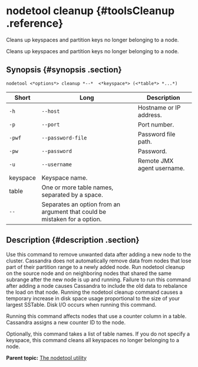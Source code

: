 # nodetool cleanup {#toolsCleanup .reference}

Cleans up keyspaces and partition keys no longer belonging to a node.

Cleans up keyspaces and partition keys no longer belonging to a node.

## Synopsis {#synopsis .section}

```language-bash
nodetool <*options*> cleanup *--*  <*keyspace*> (<*table*> *...*)
```

|Short|Long|Description|
|-----|----|-----------|
|`-h`|`--host`|Hostname or IP address.|
|`-p`|`--port`|Port number.|
|`-pwf`|`--password-file`|Password file path.|
|`-pw`|`--password`|Password.|
|`-u`|`--username`|Remote JMX agent username.|
|keyspace|Keyspace name.|
|table|One or more table names, separated by a space.|
|`--`|Separates an option from an argument that could be mistaken for a option.|

## Description {#description .section}

Use this command to remove unwanted data after adding a new node to the cluster. Cassandra does not automatically remove data from nodes that lose part of their partition range to a newly added node. Run nodetool cleanup on the source node and on neighboring nodes that shared the same subrange after the new node is up and running. Failure to run this command after adding a node causes Cassandra to include the old data to rebalance the load on that node. Running the nodetool cleanup command causes a temporary increase in disk space usage proportional to the size of your largest SSTable. Disk I/O occurs when running this command.

Running this command affects nodes that use a counter column in a table. Cassandra assigns a new counter ID to the node.

Optionally, this command takes a list of table names. If you do not specify a keyspace, this command cleans all keyspaces no longer belonging to a node.

**Parent topic:** [The nodetool utility](../../cassandra/tools/toolsNodetool.md)

